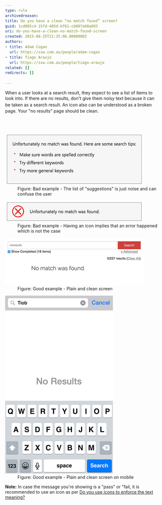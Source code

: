 ```yaml
---
type: rule
archivedreason: 
title: Do you have a clean “no match found” screen?
guid: 1cd005c4-15fd-495d-bf61-cb807a68a693
uri: do-you-have-a-clean-no-match-found-screen
created: 2015-08-25T21:25:06.0000000Z
authors:
- title: Adam Cogan
  url: https://ssw.com.au/people/adam-cogan
- title: Tiago Araujo
  url: https://ssw.com.au/people/tiago-araujo
related: []
redirects: []

---
```



<p>When a user looks at a search result, they expect to see a list of items to look into. If there are no results, don't give them noisy text <span style="line-height:20.7999992370605px;">because it can be taken as a search result. An</span> icon also can be understood as a broken page. Your "no results" page should be clean.​</p>
<br><excerpt class='endintro'></excerpt><br>
<dl class="badImage"><dt> 
      <img src="search-result-bad-list.jpg" alt="search-result-bad-list" /> 
   </dt><dd>Figure: Bad example - The list of "suggestions" is just noise and can confuse the user​</dd></dl><dl class="badImage"><dt>
      <img src="search-result-bad-icon.jpg" alt="search-result-bad-icon" />
   </dt><dd>Figure: Bad example - Having an icon implies that an error happened which is not the case</dd></dl><dl class="goodImage"><dt> 
      <img src="search-result-good-web.jpg" alt="search-result-good-web" /> 
   </dt><dd>Figure: Good example - Plain and clean screen</dd></dl><dl class="goodImage"><dt> 
      <img src="search-result-good-iphone.jpg" alt="search-result-good-iphone" /> 
   </dt><dd>Figure: Good example - Plain and clean screen on mobile</dd></dl><p>
   <b>Note:</b> In case the message you're showing is a "pass" or "fail, it is recommended to use an icon as per <a href="/_layouts/15/FIXUPREDIRECT.ASPX?WebId=3dfc0e07-e23a-4cbb-aac2-e778b71166a2&TermSetId=07da3ddf-0924-4cd2-a6d4-a4809ae20160&TermId=f91fb66f-5a63-4404-a01d-06222a172e03">Do you use icons to enforce the text meaning? </a> </p>


